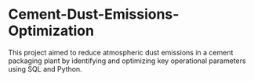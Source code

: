 # Cement-Dust-Emissions-Optimization
This project aimed to reduce atmospheric dust emissions in a cement packaging plant by identifying and optimizing key operational parameters using SQL and Python.
